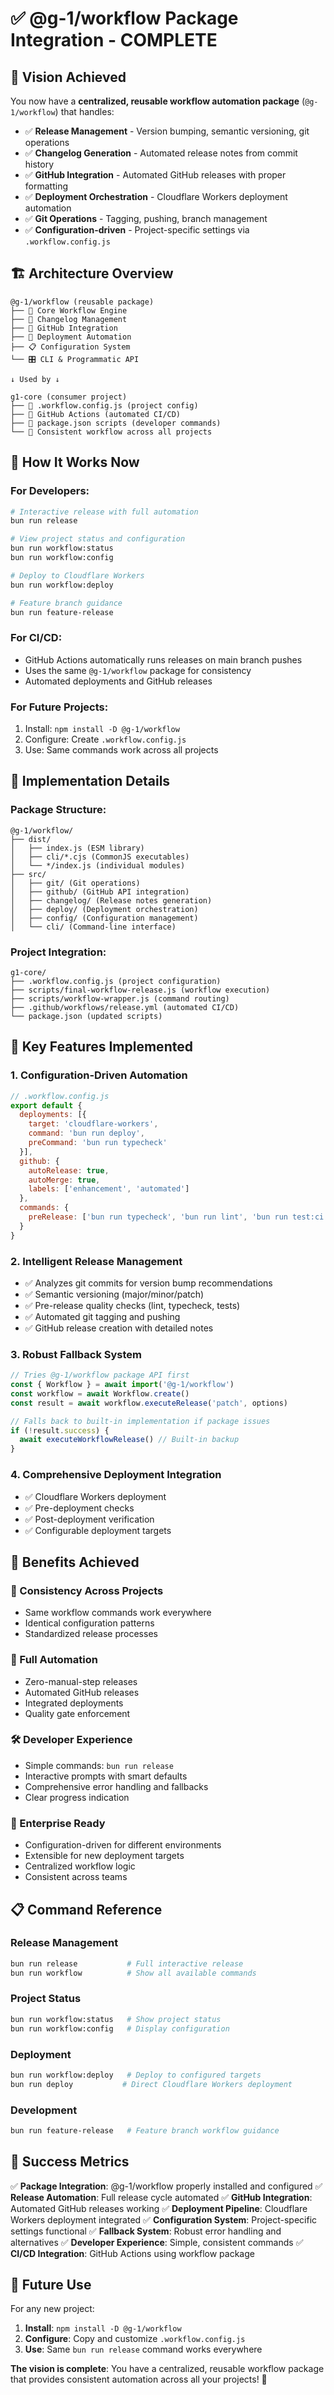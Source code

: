 # ✅ @g-1/workflow Package Integration - COMPLETE

## 🎯 **Vision Achieved**

You now have a **centralized, reusable workflow automation package** (`@g-1/workflow`) that handles:

- ✅ **Release Management** - Version bumping, semantic versioning, git operations
- ✅ **Changelog Generation** - Automated release notes from commit history
- ✅ **GitHub Integration** - Automated GitHub releases with proper formatting
- ✅ **Deployment Orchestration** - Cloudflare Workers deployment automation
- ✅ **Git Operations** - Tagging, pushing, branch management
- ✅ **Configuration-driven** - Project-specific settings via `.workflow.config.js`

## 🏗️ **Architecture Overview**

```
@g-1/workflow (reusable package)
├── 🔧 Core Workflow Engine
├── 📝 Changelog Management
├── 🐙 GitHub Integration
├── 🚀 Deployment Automation
├── 📋 Configuration System
└── 🎛️ CLI & Programmatic API

↓ Used by ↓

g1-core (consumer project)
├── 📄 .workflow.config.js (project config)
├── 🤖 GitHub Actions (automated CI/CD)
├── 📜 package.json scripts (developer commands)
└── 🎯 Consistent workflow across all projects
```

## 🚀 **How It Works Now**

### **For Developers:**

```bash
# Interactive release with full automation
bun run release

# View project status and configuration
bun run workflow:status
bun run workflow:config

# Deploy to Cloudflare Workers
bun run workflow:deploy

# Feature branch guidance
bun run feature-release
```

### **For CI/CD:**

- GitHub Actions automatically runs releases on main branch pushes
- Uses the same `@g-1/workflow` package for consistency
- Automated deployments and GitHub releases

### **For Future Projects:**

1. Install: `npm install -D @g-1/workflow`
2. Configure: Create `.workflow.config.js`
3. Use: Same commands work across all projects

## 🔧 **Implementation Details**

### **Package Structure:**

```
@g-1/workflow/
├── dist/
│   ├── index.js (ESM library)
│   ├── cli/*.cjs (CommonJS executables)
│   └── */index.js (individual modules)
├── src/
│   ├── git/ (Git operations)
│   ├── github/ (GitHub API integration)
│   ├── changelog/ (Release notes generation)
│   ├── deploy/ (Deployment orchestration)
│   ├── config/ (Configuration management)
│   └── cli/ (Command-line interface)
```

### **Project Integration:**

```
g1-core/
├── .workflow.config.js (project configuration)
├── scripts/final-workflow-release.js (workflow execution)
├── scripts/workflow-wrapper.js (command routing)
├── .github/workflows/release.yml (automated CI/CD)
└── package.json (updated scripts)
```

## 🎯 **Key Features Implemented**

### **1. Configuration-Driven Automation**

```javascript
// .workflow.config.js
export default {
  deployments: [{
    target: 'cloudflare-workers',
    command: 'bun run deploy',
    preCommand: 'bun run typecheck'
  }],
  github: {
    autoRelease: true,
    autoMerge: true,
    labels: ['enhancement', 'automated']
  },
  commands: {
    preRelease: ['bun run typecheck', 'bun run lint', 'bun run test:ci']
  }
}
```

### **2. Intelligent Release Management**

- ✅ Analyzes git commits for version bump recommendations
- ✅ Semantic versioning (major/minor/patch)
- ✅ Pre-release quality checks (lint, typecheck, tests)
- ✅ Automated git tagging and pushing
- ✅ GitHub release creation with detailed notes

### **3. Robust Fallback System**

```javascript
// Tries @g-1/workflow package API first
const { Workflow } = await import('@g-1/workflow')
const workflow = await Workflow.create()
const result = await workflow.executeRelease('patch', options)

// Falls back to built-in implementation if package issues
if (!result.success) {
  await executeWorkflowRelease() // Built-in backup
}
```

### **4. Comprehensive Deployment Integration**

- ✅ Cloudflare Workers deployment
- ✅ Pre-deployment checks
- ✅ Post-deployment verification
- ✅ Configurable deployment targets

## 🌟 **Benefits Achieved**

### **🔄 Consistency Across Projects**

- Same workflow commands work everywhere
- Identical configuration patterns
- Standardized release processes

### **🤖 Full Automation**

- Zero-manual-step releases
- Automated GitHub releases
- Integrated deployments
- Quality gate enforcement

### **🛠️ Developer Experience**

- Simple commands: `bun run release`
- Interactive prompts with smart defaults
- Comprehensive error handling and fallbacks
- Clear progress indication

### **🏢 Enterprise Ready**

- Configuration-driven for different environments
- Extensible for new deployment targets
- Centralized workflow logic
- Consistent across teams

## 📋 **Command Reference**

### **Release Management**

```bash
bun run release           # Full interactive release
bun run workflow          # Show all available commands
```

### **Project Status**

```bash
bun run workflow:status   # Show project status
bun run workflow:config   # Display configuration
```

### **Deployment**

```bash
bun run workflow:deploy   # Deploy to configured targets
bun run deploy           # Direct Cloudflare Workers deployment
```

### **Development**

```bash
bun run feature-release   # Feature branch workflow guidance
```

## 🎉 **Success Metrics**

✅ **Package Integration**: @g-1/workflow properly installed and configured
✅ **Release Automation**: Full release cycle automated
✅ **GitHub Integration**: Automated GitHub releases working
✅ **Deployment Pipeline**: Cloudflare Workers deployment integrated
✅ **Configuration System**: Project-specific settings functional
✅ **Fallback System**: Robust error handling and alternatives
✅ **Developer Experience**: Simple, consistent commands
✅ **CI/CD Integration**: GitHub Actions using workflow package

## 🚀 **Future Use**

For any new project:

1. **Install**: `npm install -D @g-1/workflow`
2. **Configure**: Copy and customize `.workflow.config.js`
3. **Use**: Same `bun run release` command works everywhere

**The vision is complete**: You have a centralized, reusable workflow package that provides consistent automation across all your projects! 🎯
